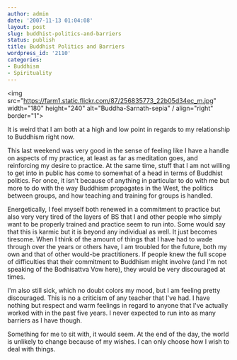 ```yaml
---
author: admin
date: '2007-11-13 01:04:08'
layout: post
slug: buddhist-politics-and-barriers
status: publish
title: Buddhist Politics and Barriers
wordpress_id: '2110'
categories:
- Buddhism
- Spirituality
---
```


<img src="https://farm1.static.flickr.com/87/256835773_22b05d34ec_m.jpg" width="180" height="240" alt="Buddha-Sarnath-sepia" / align="right" border="1">

It is weird that I am both at a high and low point in regards to my relationship to Buddhism right now.

This last weekend was very good in the sense of feeling like I have a handle on aspects of my practice, at least as far as meditation goes, and reinforcing my desire to practice. At the same time, stuff that I am not willing to get into in public has come to somewhat of a head in terms of Buddhist politics. For once, it isn't because of anything in particular to do with me but more to do with the way Buddhism propagates in the West, the politics between groups, and how teaching and training for groups is handled.

Energetically, I feel myself both renewed in a commitment to practice but also very very tired of the layers of BS that I and other people who simply want to be properly trained and practice seem to run into. Some would say that this is karmic but it is beyond any individual as well. It just becomes tiresome. When I think of the amount of things that I have had to wade through over the years or others have, I am troubled for the future, both my own and that of other would-be practitioners. If people knew the full scope of difficulties that their commitment to Buddhism might involve (and I'm not speaking of the Bodhisattva Vow here), they would be very discouraged at times.

I'm also still sick, which no doubt colors my mood, but I am feeling pretty discouraged. This is no a criticism of any teacher that I've had. I have nothing but respect and warm feelings in regard to anyone that I've actually worked with in the past five years. I never expected to run into as many barriers as I have though.

Something for me to sit with, it would seem. At the end of the day, the world is unlikely to change because of my wishes. I can only choose how I wish to deal with things.
